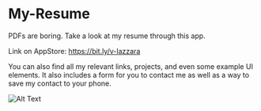 # My-Resume
PDFs are boring. Take a look at my resume through this app.

Link on AppStore: https://bit.ly/v-lazzara

You can also find all my relevant links, projects, and even some example UI elements. 
It also includes a form for you to contact me as well as a way to save my contact to your phone.


![Alt Text](https://imgur.com/aVeCdkg.gif)
